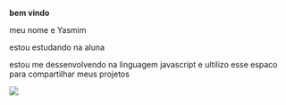 **bem vindo**

meu nome e Yasmim

estou estudando na aluna

estou me dessenvolvendo na linguagem javascript e ultilizo esse espaco para compartilhar meus projetos

![](https://media1.tenor.com/m/ABeVmJ3y2WQAAAAd/cat-dancing-meme-dancing.gif)
